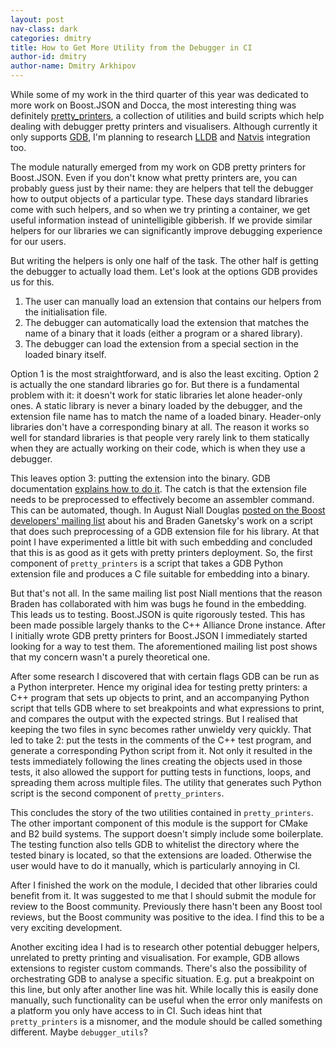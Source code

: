 ```yaml
---
layout: post
nav-class: dark
categories: dmitry
title: How to Get More Utility from the Debugger in CI
author-id: dmitry
author-name: Dmitry Arkhipov
---
```


While some of my work in the third quarter of this year was dedicated to more
work on Boost.JSON and Docca, the most interesting thing was definitely
[pretty_printers](https://github.com/cppalliance/pretty_printers), a collection
of utilities and build scripts which help dealing with debugger pretty printers
and visualisers. Although currently it only supports
[GDB](https://www.sourceware.org/gdb/), I'm planning to research
[LLDB](https://lldb.llvm.org/) and
[Natvis](https://learn.microsoft.com/en-us/visualstudio/debugger/create-custom-views-of-native-objects?view=vs-2022)
integration too.

The module naturally emerged from my work on GDB pretty printers for
Boost.JSON. Even if you don't know what pretty printers are, you can probably
guess just by their name: they are helpers that tell the debugger how to output
objects of a particular type. These days standard libraries come with such
helpers, and so when we try printing a container, we get useful information
instead of unintelligible gibberish. If we provide similar helpers for our
libraries we can significantly improve debugging experience for our users.

But writing the helpers is only one half of the task. The other half is getting
the debugger to actually load them. Let's look at the options GDB provides us
for this.

1. The user can manually load an extension that contains our helpers from the
   initialisation file.
2. The debugger can automatically load the extension that matches the name of a
   binary that it loads (either a program or a shared library).
3. The debugger can load the extension from a special section in the loaded
   binary itself.

Option 1 is the most straightforward, and is also the least exciting. Option 2
is actually the one standard libraries go for. But there is a fundamental
problem with it: it doesn't work for static libraries let alone header-only
ones. A static library is never a binary loaded by the debugger, and the
extension file name has to match the name of a loaded binary. Header-only
libraries don't have a corresponding binary at all. The reason it works so well
for standard libraries is that people very rarely link to them statically when
they are actually working on their code, which is when they use a debugger.

This leaves option 3: putting the extension into the binary. GDB documentation
[explains how to do it](https://sourceware.org/gdb/current/onlinedocs/gdb.html/dotdebug_005fgdb_005fscripts-section.html).
The catch is that the extension file needs to be preprocessed to effectively
become an assembler command. This can be automated, though. In August Niall
Douglas [posted on the Boost developers' mailing list](https://lists.boost.org/Archives/boost/2024/08/257480.php)
about his and Braden Ganetsky's work on a script that does such preprocessing
of a GDB extension file for his library. At that point I have experimented a
little bit with such embedding and concluded that this is as good as it gets
with pretty printers deployment. So, the first component of `pretty_printers`
is a script that takes a GDB Python extension file and produces a C file
suitable for embedding into a binary.

But that's not all. In the same mailing list post Niall mentions that the
reason Braden has collaborated with him was bugs he found in the embedding.
This leads us to testing. Boost.JSON is quite rigorously tested. This has been
made possible largely thanks to the C++ Alliance Drone instance. After I
initially wrote GDB pretty printers for Boost.JSON I immediately started
looking for a way to test them. The aforementioned mailing list post shows that
my concern wasn't a purely theoretical one.

After some research I discovered that with certain flags GDB can be run as a
Python interpreter. Hence my original idea for testing pretty printers: a C++
program that sets up objects to print, and an accompanying Python script that
tells GDB where to set breakpoints and what expressions to print, and compares
the output with the expected strings. But I realised that keeping the two files
in sync becomes rather unwieldy very quickly. That led to take 2: put the tests
in the comments of the C++ test program, and generate a corresponding Python
script from it. Not only it resulted in the tests immediately following the
lines creating the objects used in those tests, it also allowed the support for
putting tests in functions, loops, and spreading them across multiple files.
The utility that generates such Python script is the second component of
`pretty_printers`.

This concludes the story of the two utilities contained in `pretty_printers`.
The other important component of this module is the support for CMake and B2
build systems. The support doesn't simply include some boilerplate. The testing
function also tells GDB to whitelist the directory where the tested binary is
located, so that the extensions are loaded. Otherwise the user would have to do
it manually, which is particularly annoying in CI.

After I finished the work on the module, I decided that other libraries could
benefit from it. It was suggested to me that I should submit the module for
review to the Boost community. Previously there hasn't been any Boost tool
reviews, but the Boost community was positive to the idea. I find this to be
a very exciting development.

Another exciting idea I had is to research other potential debugger helpers,
unrelated to pretty printing and visualisation. For example, GDB allows
extensions to register custom commands. There's also the possibility of
orchestrating GDB to analyse a specific situation. E.g. put a breakpoint on
this line, but only after another line was hit. While locally this is easily
done manually, such functionality can be useful when the error only manifests
on a platform you only have access to in CI. Such ideas hint that
`pretty_printers` is a misnomer, and the module should be called something
different. Maybe `debugger_utils`?
